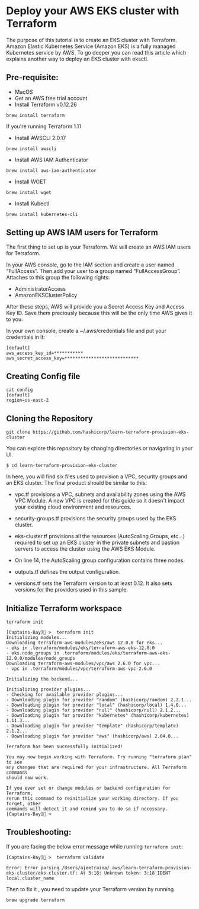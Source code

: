 # Deploy your AWS EKS cluster with Terraform

The purpose of this tutorial is to create an EKS cluster with Terraform. Amazon Elastic Kubernetes Service (Amazon EKS) is a fully managed Kubernetes service by AWS. To go deeper you can read this article which explains another way to deploy an EKS cluster with eksctl.


## Pre-requisite:

- MacOS
- Get an AWS free trial account
- Install Terraform v0.12.26 

```
brew install terraform
```

If you're running Terraform 1.11 


- Install AWSCLI 2.0.17

```
brew install awscli
```

- Install AWS IAM Authenticator

```
brew install aws-iam-authenticator
```

- Install WGET

```
brew install wget
```

- Install Kubectl

```
brew install kubernetes-cli
```


## Setting up AWS IAM users for Terraform

The first thing to set up is your Terraform. We will create an AWS IAM users for Terraform.

In your AWS console, go to the IAM section and create a user named “FullAccess”. Then add your user to a group named “FullAccessGroup”. 
Attaches to this group the following rights:

- AdministratorAccess
- AmazonEKSClusterPolicy

After these steps, AWS will provide you a Secret Access Key and Access Key ID. 
Save them preciously because this will be the only time AWS gives it to you.

In your own console, create a ~/.aws/credentials file and put your credentials in it:


```
[default]
aws_access_key_id=***********
aws_secret_access_key=****************************
```

## Creating Config file

```
cat config
[default]
region=us-east-2
```

## Cloning the Repository

```
git clone https://github.com/hashicorp/learn-terraform-provision-eks-cluster
```

You can explore this repository by changing directories or navigating in your UI.

```
$ cd learn-terraform-provision-eks-cluster
```

In here, you will find six files used to provision a VPC, security groups and an EKS cluster. The final product should be similar to this:


- vpc.tf provisions a VPC, subnets and availability zones using the AWS VPC Module. A new VPC is created for this guide so it doesn't impact your existing cloud environment and resources.

- security-groups.tf provisions the security groups used by the EKS cluster.

- eks-cluster.tf provisions all the resources (AutoScaling Groups, etc...) required to set up an EKS cluster in the private subnets and bastion servers to access the cluster using the AWS EKS Module.

- On line 14, the AutoScaling group configuration contains three nodes.

- outputs.tf defines the output configuration.

- versions.tf sets the Terraform version to at least 0.12. It also sets versions for the providers used in this sample.

## Initialize Terraform workspace

```
terraform init
```

```
[Captains-Bay]🚩 >  terraform init
Initializing modules...
Downloading terraform-aws-modules/eks/aws 12.0.0 for eks...
- eks in .terraform/modules/eks/terraform-aws-eks-12.0.0
- eks.node_groups in .terraform/modules/eks/terraform-aws-eks-12.0.0/modules/node_groups
Downloading terraform-aws-modules/vpc/aws 2.6.0 for vpc...
- vpc in .terraform/modules/vpc/terraform-aws-vpc-2.6.0

Initializing the backend...

Initializing provider plugins...
- Checking for available provider plugins...
- Downloading plugin for provider "random" (hashicorp/random) 2.2.1...
- Downloading plugin for provider "local" (hashicorp/local) 1.4.0...
- Downloading plugin for provider "null" (hashicorp/null) 2.1.2...
- Downloading plugin for provider "kubernetes" (hashicorp/kubernetes) 1.11.3...
- Downloading plugin for provider "template" (hashicorp/template) 2.1.2...
- Downloading plugin for provider "aws" (hashicorp/aws) 2.64.0...

Terraform has been successfully initialized!

You may now begin working with Terraform. Try running "terraform plan" to see
any changes that are required for your infrastructure. All Terraform commands
should now work.

If you ever set or change modules or backend configuration for Terraform,
rerun this command to reinitialize your working directory. If you forget, other
commands will detect it and remind you to do so if necessary.
[Captains-Bay]🚩 >
```



## Troubleshooting:

If you are facing the below error message while running ```terraform init```:

```
[Captains-Bay]🚩 >  terraform validate

Error: Error parsing /Users/ajeetraina/.aws/learn-terraform-provision-eks-cluster/eks-cluster.tf: At 3:18: Unknown token: 3:18 IDENT local.cluster_name
```

Then to fix it , you need to update your Terraform version by running

```
brew upgrade terraform
```

